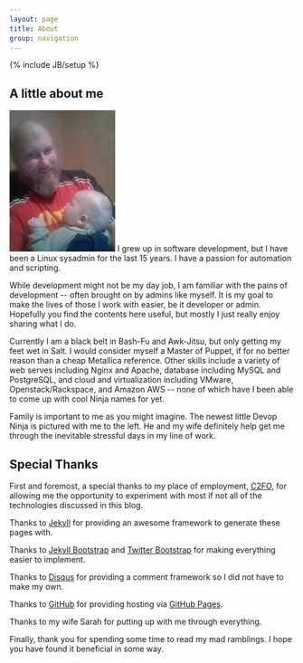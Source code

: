 ```yaml
---
layout: page
title: About
group: navigation
---
```

{% include JB/setup %}
## A little about me

![Robert Fairburn](assets/images/robert.jpg) I grew up in software development, but I have been a Linux sysadmin for the last 15 years.  I have a passion for automation and scripting.  

While development might not be my day job, I am familiar with the pains of development -- often brought on by admins like myself. It is my goal to make the lives of those I work with easier, be it developer or admin.  Hopefully you find the contents here useful, but mostly I just really enjoy sharing what I do. 

Currently I am a black belt in Bash-Fu and Awk-Jitsu, but only getting my feet wet in Salt.  I would consider myself a Master of Puppet, if for no better reason than a cheap Metallica reference.  Other skills include a variety of web serves including Nginx and Apache, database including MySQL and PostgreSQL, and cloud and virtualization including VMware, Openstack/Rackspace, and Amazon AWS -- none of which have I been able to come up with cool Ninja names for yet.

Family is important to me as you might imagine.  The newest little Devop Ninja is pictured with me to the left.  He and my wife definitely help get me through the inevitable stressful days in my line of work.

<p style="clear: left"> </p>

## Special Thanks

First and foremost, a special thanks to my place of employment, <a href="http://c2fo.com" target="_blank">C2FO</a>, for allowing me the opportunity to experiment with most if not all of the technologies discussed in this blog.

Thanks to <a href="http://jekyllrb.com" target="blank">Jekyll</a> for providing an awesome framework to generate these pages with.

Thanks to <a href="http://jekyllbootstrap.com" target="_blank" title="The Definitive Jekyll Blogging Framework">Jekyll Bootstrap</a> and <a href="http://twitter.github.com/bootstrap/" target="_blank">Twitter Bootstrap</a> for making everything easier to implement.

Thanks to <a href="https://www.disqus.com" target="_blank">Disqus</a> for providing a comment framework so I did not have to make my own.

Thanks to <a href="https://github.com" target="_blank">GitHub</a> for providing hosting via <a href="https://pages.github.com" target="_blank">GitHub Pages</a>.

Thanks to my wife Sarah for putting up with me through everything.

Finally, thank you for spending some time to read my mad ramblings.  I hope you have found it beneficial in some way.
